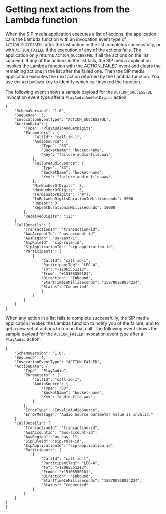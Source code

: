 # Getting next actions from the Lambda function<a name="use-case-2"></a>

When the SIP media application executes a list of actions, the application calls the Lambda function with an invocation event type of `ACTION_SUCCESSFUL` after the last action in the list completes successfully, or with `ACTION_FAILED` if the execution of any of the actions fails\. The application only returns `ACTION_SUCCESSFUL` if all the actions on the list succeed\. If any of the actions in the list fails, the SIP media application invokes the Lambda function with the ACTION\_FAILED event and clears the remaining actions in the list after the failed one\. Then the SIP media application executes the next action returned by the Lambda function\. You use the `ActionData` key to identify which call invoked the function\.

The following event shows a sample payload for the `ACTION_SUCCESSFUL` invocation event type after a `PlayAudioAndGetDigits` action\.

```
{
    "SchemaVersion": "1.0",
    "Sequence": 3,
    "InvocationEventType": "ACTION_SUCCESSFUL",
    "ActionData": {
        "Type": "PlayAudioAndGetDigits",
        "Parameters" : {
            "CallId": "call-id-1",
            "AudioSource": {
                "Type": "S3",
                "BucketName": "bucket-name",
                "Key": "failure-audio-file.wav"
            },
            "FailureAudioSource": {
                "Type": "S3",
                "BucketName": "bucket-name",
                "Key": "failure-audio-file.wav"
            },
            "MinNumberOfDigits": 3,
            "MaxNumberOfDigits": 5,
            "TerminatorDigits": ["#"],
            "InBetweenDigitsDurationInMilliseconds": 5000,
            "Repeat": 3,
            "RepeatDurationInMilliseconds": 10000
        },
        "ReceivedDigits": "123"
    }
    "CallDetails": {
        "TransactionId": "transaction-id",
        "AwsAccountId": "aws-account-id",
        "AwsRegion": "us-east-1",
        "SipRuleId": "sip-rule-id",
        "SipApplicationId": "sip-application-id",
        "Participants": [
            {
                "CallId": "call-id-1",
                "ParticipantTag": "LEG-A",
                "To": "+12065551212",
                "From": "+15105550101",
                "Direction": "Inbound",
                "StartTimeInMilliseconds": "159700958834234",
                "Status": "Connected"
                }
            ]
        }
    }
}
```

When any action in a list fails to complete successfully, the SIP media application invokes the Lambda function to notify you of the failure, and to get a new set of actions to run on that call\. The following event shows the sample payload for the `ACTION_FAILED` invocation event type after a `PlayAudio` action\.

```
{
    "SchemaVersion": "1.0",
    "Sequence": 4,
    "InvocationEventType": "ACTION_FAILED",
    "ActionData": {
        "Type": "PlayAudio",
        "Parameters" : {
            "CallId": "call-id-1",
            "AudioSource": {
                "Type": "S3",
                "BucketName": "bucket-name",
                "Key": "audio-file.wav"            
            }
        },
        "ErrorType": "InvalidAudioSource",
        "ErrorMessage": "Audio Source parameter value is invalid."
    }
    "CallDetails": {
        "TransactionId": "transaction-id",
        "AwsAccountId": "aws-account-id",
        "AwsRegion": "us-east-1",
        "SipRuleId": "sip-rule-id",
        "SipApplicationId": "sip-application-id",
        "Participants": [
            {
                "CallId": "call-id-1",
                "ParticipantTag": "LEG-A",
                "To": "+12065551212",
                "From": "+15105550101",
                "Direction": "Inbound",
                "StartTimeInMilliseconds": "159700958834234",
                "Status": "Connected"
            }
        ]
    }
}
}
```